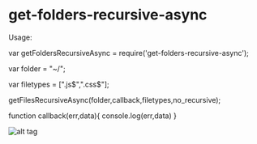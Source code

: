 # get-folders-recursive-async


Usage:

var getFoldersRecursiveAsync = require('get-folders-recursive-async');

var folder = "~/";

var filetypes = [".js$",".css$"];

getFilesRecursiveAsync(folder,callback,filetypes,no_recursive);

function callback(err,data){
  console.log(err,data)
}

![alt tag](http://dmtmix.com/dnetapi/getImage/color/00000000/get-folders-recursive-async.webp)
